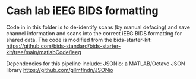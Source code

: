 # Cash lab iEEG BIDS formatting

Code in in this folder is to de-identify scans (by manual defacing) and save channel information and scans into the correct iEEG BIDS formatting for shared data. The code is modified from the bids-starter-kit:
https://github.com/bids-standard/bids-starter-kit/tree/main/matlabCode/ieeg

Dependencies for this pipeline include:
JSONio: a MATLAB/Octave JSON library
https://github.com/gllmflndn/JSONio 
